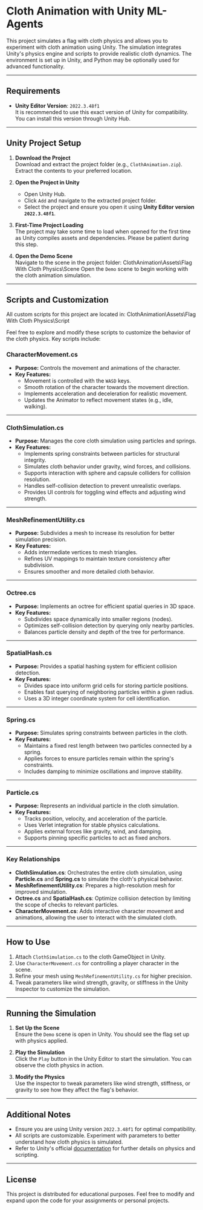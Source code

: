 # Cloth Animation with Unity ML-Agents

This project simulates a flag with cloth physics and allows you to experiment with cloth animation using Unity. The simulation integrates Unity's physics engine and scripts to provide realistic cloth dynamics. The environment is set up in Unity, and Python may be optionally used for advanced functionality.

---

## Requirements

- **Unity Editor Version**: `2022.3.48f1`  
  It is recommended to use this exact version of Unity for compatibility. You can install this version through Unity Hub.

---

## Unity Project Setup

1. **Download the Project**  
   Download and extract the project folder (e.g., `ClothAnimation.zip`). Extract the contents to your preferred location.

2. **Open the Project in Unity**  
   - Open Unity Hub.
   - Click `Add` and navigate to the extracted project folder.
   - Select the project and ensure you open it using **Unity Editor version `2022.3.48f1`**.

3. **First-Time Project Loading**  
   The project may take some time to load when opened for the first time as Unity compiles assets and dependencies. Please be patient during this step.

4. **Open the Demo Scene**  
   Navigate to the scene in the project folder: ClothAnimation\Assets\Flag With Cloth Physics\Scene
   Open the `Demo` scene to begin working with the cloth animation simulation.

---

## Scripts and Customization

All custom scripts for this project are located in:
ClothAnimation\Assets\Flag With Cloth Physics\Script

Feel free to explore and modify these scripts to customize the behavior of the cloth physics. Key scripts include:
### **CharacterMovement.cs**
- **Purpose:** Controls the movement and animations of the character.
- **Key Features:**
  - Movement is controlled with the `WASD` keys.
  - Smooth rotation of the character towards the movement direction.
  - Implements acceleration and deceleration for realistic movement.
  - Updates the Animator to reflect movement states (e.g., idle, walking).

---

### **ClothSimulation.cs**
- **Purpose:** Manages the core cloth simulation using particles and springs.
- **Key Features:**
  - Implements spring constraints between particles for structural integrity.
  - Simulates cloth behavior under gravity, wind forces, and collisions.
  - Supports interaction with sphere and capsule colliders for collision resolution.
  - Handles self-collision detection to prevent unrealistic overlaps.
  - Provides UI controls for toggling wind effects and adjusting wind strength.

---

### **MeshRefinementUtility.cs**
- **Purpose:** Subdivides a mesh to increase its resolution for better simulation precision.
- **Key Features:**
  - Adds intermediate vertices to mesh triangles.
  - Refines UV mappings to maintain texture consistency after subdivision.
  - Ensures smoother and more detailed cloth behavior.

---

### **Octree.cs**
- **Purpose:** Implements an octree for efficient spatial queries in 3D space.
- **Key Features:**
  - Subdivides space dynamically into smaller regions (nodes).
  - Optimizes self-collision detection by querying only nearby particles.
  - Balances particle density and depth of the tree for performance.

---

### **SpatialHash.cs**
- **Purpose:** Provides a spatial hashing system for efficient collision detection.
- **Key Features:**
  - Divides space into uniform grid cells for storing particle positions.
  - Enables fast querying of neighboring particles within a given radius.
  - Uses a 3D integer coordinate system for cell identification.

---

### **Spring.cs**
- **Purpose:** Simulates spring constraints between particles in the cloth.
- **Key Features:**
  - Maintains a fixed rest length between two particles connected by a spring.
  - Applies forces to ensure particles remain within the spring's constraints.
  - Includes damping to minimize oscillations and improve stability.

---

### **Particle.cs**
- **Purpose:** Represents an individual particle in the cloth simulation.
- **Key Features:**
  - Tracks position, velocity, and acceleration of the particle.
  - Uses Verlet integration for stable physics calculations.
  - Applies external forces like gravity, wind, and damping.
  - Supports pinning specific particles to act as fixed anchors.

---

### **Key Relationships**
- **ClothSimulation.cs**: Orchestrates the entire cloth simulation, using **Particle.cs** and **Spring.cs** to simulate the cloth's physical behavior.
- **MeshRefinementUtility.cs**: Prepares a high-resolution mesh for improved simulation.
- **Octree.cs** and **SpatialHash.cs**: Optimize collision detection by limiting the scope of checks to relevant particles.
- **CharacterMovement.cs**: Adds interactive character movement and animations, allowing the user to interact with the simulated cloth.

---

## **How to Use**
1. Attach `ClothSimulation.cs` to the cloth GameObject in Unity.
2. Use `CharacterMovement.cs` for controlling a player character in the scene.
3. Refine your mesh using `MeshRefinementUtility.cs` for higher precision.
4. Tweak parameters like wind strength, gravity, or stiffness in the Unity Inspector to customize the simulation.

---

## Running the Simulation

1. **Set Up the Scene**  
   Ensure the `Demo` scene is open in Unity. You should see the flag set up with physics applied.

2. **Play the Simulation**  
   Click the `Play` button in the Unity Editor to start the simulation. You can observe the cloth physics in action.

3. **Modify the Physics**  
   Use the inspector to tweak parameters like wind strength, stiffness, or gravity to see how they affect the flag's behavior.

---

## Additional Notes

- Ensure you are using Unity version `2022.3.48f1` for optimal compatibility.
- All scripts are customizable. Experiment with parameters to better understand how cloth physics is simulated.
- Refer to Unity's official [documentation](https://docs.unity3d.com/) for further details on physics and scripting.

---

## License

This project is distributed for educational purposes. Feel free to modify and expand upon the code for your assignments or personal projects.


